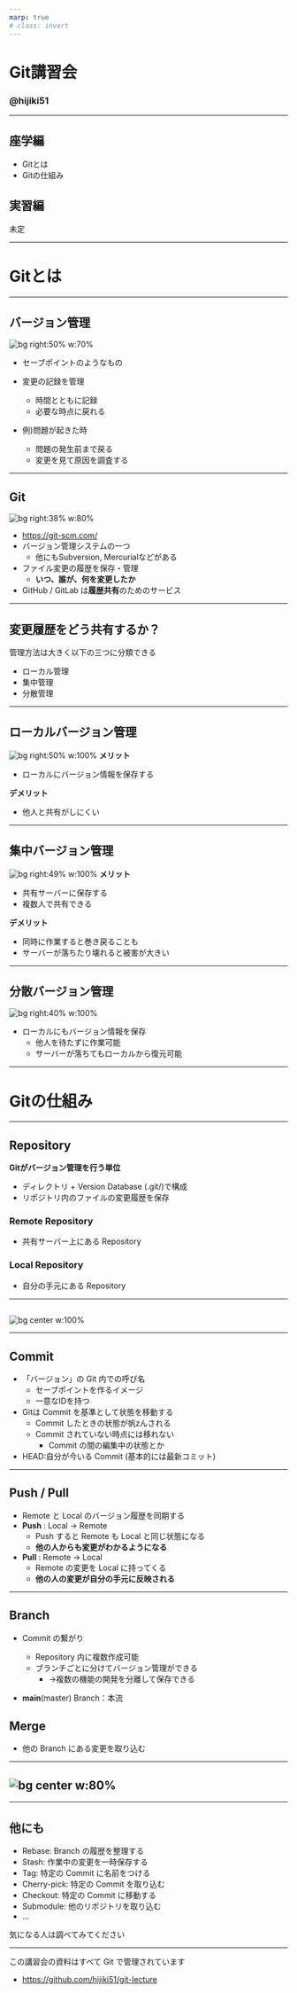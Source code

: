 ```yaml
---
marp: true
# class: invert
---
```


# Git講習会

### @hijiki51

---
## 座学編

- Gitとは
- Gitの仕組み

## 実習編
未定

---

# Gitとは

---
## バージョン管理
![bg right:50% w:70%](images/version_db.png)

- セーブポイントのようなもの
- 変更の記録を管理 
  - 時間とともに記録
  - 必要な時点に戻れる

- 例)問題が起きた時
  - 問題の発生前まで戻る
  - 変更を見て原因を調査する

---

## Git
![bg right:38% w:80%](images/git.png)


- https://git-scm.com/
- バージョン管理システムの一つ
  - 他にもSubversion, Mercurialなどがある
- ファイル変更の履歴を保存・管理
  - **いつ、誰が、何を変更したか**
- GitHub / GitLab は**履歴共有**のためのサービス

---

## 変更履歴をどう共有するか？
管理方法は大きく以下の三つに分類できる

- ローカル管理
- 集中管理
- 分散管理

---

## ローカルバージョン管理
![bg right:50% w:100%](images/local.png)
**メリット**
- ローカルにバージョン情報を保存する

**デメリット**
- 他人と共有がしにくい

---

## 集中バージョン管理
![bg right:49% w:100%](images/centralized.png)
**メリット**
- 共有サーバーに保存する
- 複数人で共有できる

**デメリット**
- 同時に作業すると巻き戻ることも
- サーバーが落ちたり壊れると被害が大きい

---

## 分散バージョン管理
![bg right:40% w:100%](images/distributed.png)
- ローカルにもバージョン情報を保存
  - 他人を待たずに作業可能
  - サーバーが落ちてもローカルから復元可能


---


# Gitの仕組み


---


## Repository 

**Gitがバージョン管理を行う単位**
- ディレクトリ + Version Database (.git/)で構成
- リポジトリ内のファイルの変更履歴を保存

### Remote Repository
- 共有サーバー上にある Repository

### Local Repository
- 自分の手元にある Repository

---

## 
![bg center w:100%](images/repository.png)


---

## Commit
- 「バージョン」の Git 内での呼び名
  - セーブポイントを作るイメージ
  - 一意なIDを持つ
- Gitは Commit を基準として状態を移動する
  - Commit したときの状態が帆zんされる
  - Commit されていない時点には移れない
    - Commit の間の編集中の状態とか
- HEAD:自分が今いる Commit (基本的には最新コミット)

---

## Push / Pull
- Remote と Local のバージョン履歴を同期する
- **Push** : Local → Remote
    - Push すると Remote も Local と同じ状態になる
    - **他の人からも変更がわかるようになる**
- **Pull** : Remote → Local
    - Remote の変更を Local に持ってくる
    - **他の人の変更が自分の手元に反映される**

---

## Branch
- Commit の繋がり
  - Repository 内に複数作成可能
  - ブランチごとに分けてバージョン管理ができる
    - →複数の機能の開発を分離して保存できる

- **main**(master) Branch：本流

## Merge
- 他の Branch にある変更を取り込む

---

## ![bg center w:80%](images/branch.png)

---
## 他にも
- Rebase: Branch の履歴を整理する
- Stash: 作業中の変更を一時保存する
- Tag: 特定の Commit に名前をつける
- Cherry-pick: 特定の Commit を取り込む
- Checkout: 特定の Commit に移動する
- Submodule: 他のリポジトリを取り込む
- ...

気になる人は調べてみてください

---


この講習会の資料はすべて Git で管理されています
- https://github.com/hijiki51/git-lecture